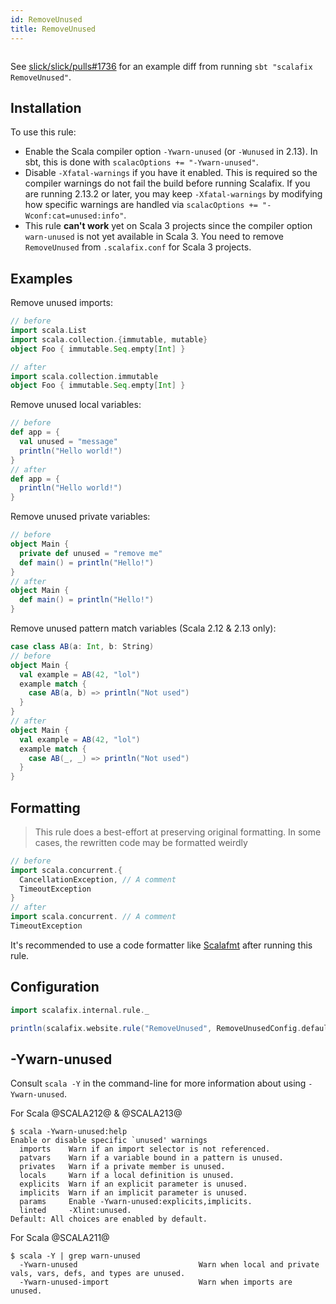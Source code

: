 ```yaml
---
id: RemoveUnused
title: RemoveUnused
---
```


```scala mdoc:rule:RemoveUnused

```

See [slick/slick/pulls#1736](https://github.com/slick/slick/pull/1736) for an
example diff from running `sbt "scalafix RemoveUnused"`.

## Installation

To use this rule:

- Enable the Scala compiler option `-Ywarn-unused` (or `-Wunused` in 2.13). In
  sbt, this is done with `scalacOptions += "-Ywarn-unused"`.
- Disable `-Xfatal-warnings` if you have it enabled. This is required so the
  compiler warnings do not fail the build before running Scalafix. If you are
  running 2.13.2 or later, you may keep `-Xfatal-warnings` by modifying how
  specific warnings are handled via `scalacOptions += "-Wconf:cat=unused:info"`.
- This rule **can't work** yet on Scala 3 projects since the compiler option `warn-unused`
  is not yet available in Scala 3. You need to remove `RemoveUnused` 
  from `.scalafix.conf` for Scala 3 projects.

## Examples

Remove unused imports:

```scala
// before
import scala.List
import scala.collection.{immutable, mutable}
object Foo { immutable.Seq.empty[Int] }

// after
import scala.collection.immutable
object Foo { immutable.Seq.empty[Int] }
```

Remove unused local variables:

```scala
// before
def app = {
  val unused = "message"
  println("Hello world!")
}
// after
def app = {
  println("Hello world!")
}
```

Remove unused private variables:

```scala
// before
object Main {
  private def unused = "remove me"
  def main() = println("Hello!")
}
// after
object Main {
  def main() = println("Hello!")
}
```

Remove unused pattern match variables (Scala 2.12 & 2.13 only):

```scala
case class AB(a: Int, b: String)
// before
object Main {
  val example = AB(42, "lol")
  example match {
    case AB(a, b) => println("Not used")
  }
}
// after
object Main {
  val example = AB(42, "lol")
  example match {
    case AB(_, _) => println("Not used")
  }
}
```

## Formatting

> This rule does a best-effort at preserving original formatting. In some cases,
> the rewritten code may be formatted weirdly

```scala
// before
import scala.concurrent.{
  CancellationException, // A comment
  TimeoutException
}
// after
import scala.concurrent. // A comment
TimeoutException
```

It's recommended to use a code formatter like
[Scalafmt](https://scalameta.org/scalafmt/) after running this rule.

## Configuration

```scala mdoc:passthrough
import scalafix.internal.rule._
```

```scala mdoc:passthrough
println(scalafix.website.rule("RemoveUnused", RemoveUnusedConfig.default))
```

## -Ywarn-unused

Consult `scala -Y` in the command-line for more information about using
`-Ywarn-unused`.

For Scala @SCALA212@ & @SCALA213@

```
$ scala -Ywarn-unused:help
Enable or disable specific `unused' warnings
  imports    Warn if an import selector is not referenced.
  patvars    Warn if a variable bound in a pattern is unused.
  privates   Warn if a private member is unused.
  locals     Warn if a local definition is unused.
  explicits  Warn if an explicit parameter is unused.
  implicits  Warn if an implicit parameter is unused.
  params     Enable -Ywarn-unused:explicits,implicits.
  linted     -Xlint:unused.
Default: All choices are enabled by default.
```

For Scala @SCALA211@

```
$ scala -Y | grep warn-unused
  -Ywarn-unused                           Warn when local and private vals, vars, defs, and types are unused.
  -Ywarn-unused-import                    Warn when imports are unused.
```
